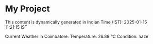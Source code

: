 # My Project

This content is dynamically generated in Indian Time (IST): 2025-01-15 11:21:15 IST


Current Weather in Coimbatore:
Temperature: 26.88 °C
Condition: haze
